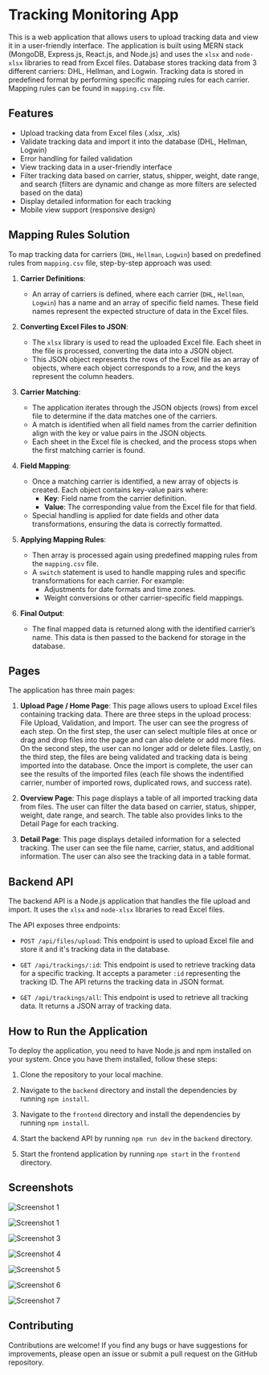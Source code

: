 # Tracking Monitoring App

This is a web application that allows users to upload tracking data and view it in a user-friendly interface. The application is built using MERN stack (MongoDB, Express.js, React.js, and Node.js) and uses the `xlsx` and `node-xlsx` libraries to read from Excel files. Database stores tracking data from 3 different carriers: DHL, Hellman, and Logwin. Tracking data is stored in predefined format by performing specific mapping rules for each carrier. Mapping rules can be found in `mapping.csv` file.

## Features

- Upload tracking data from Excel files (.xlsx, .xls)
- Validate tracking data and import it into the database (DHL, Hellman, Logwin)
- Error handling for failed validation
- View tracking data in a user-friendly interface
- Filter tracking data based on carrier, status, shipper, weight, date range, and search (filters are dynamic and change as more filters are selected based on the data)
- Display detailed information for each tracking
- Mobile view support (responsive design)

## Mapping Rules Solution

To map tracking data for carriers (`DHL`, `Hellman`, `Logwin`) based on predefined rules from `mapping.csv` file, step-by-step approach was used:

1. **Carrier Definitions**:

   - An array of carriers is defined, where each carrier (`DHL`, `Hellman`, `Logwin`) has a name and an array of specific field names. These field names represent the expected structure of data in the Excel files.

2. **Converting Excel Files to JSON**:

   - The `xlsx` library is used to read the uploaded Excel file. Each sheet in the file is processed, converting the data into a JSON object.
   - This JSON object represents the rows of the Excel file as an array of objects, where each object corresponds to a row, and the keys represent the column headers.

3. **Carrier Matching**:

   - The application iterates through the JSON objects (rows) from excel file to determine if the data matches one of the carriers.
   - A match is identified when all field names from the carrier definition align with the key or value pairs in the JSON objects.
   - Each sheet in the Excel file is checked, and the process stops when the first matching carrier is found.

4. **Field Mapping**:

   - Once a matching carrier is identified, a new array of objects is created. Each object contains key-value pairs where:
     - **Key**: Field name from the carrier definition.
     - **Value**: The corresponding value from the Excel file for that field.
   - Special handling is applied for date fields and other data transformations, ensuring the data is correctly formatted.

5. **Applying Mapping Rules**:

   - Then array is processed again using predefined mapping rules from the `mapping.csv` file.
   - A `switch` statement is used to handle mapping rules and specific transformations for each carrier. For example:
     - Adjustments for date formats and time zones.
     - Weight conversions or other carrier-specific field mappings.

6. **Final Output**:
   - The final mapped data is returned along with the identified carrier’s name. This data is then passed to the backend for storage in the database.

## Pages

The application has three main pages:

1. **Upload Page / Home Page**:
   This page allows users to upload Excel files containing tracking data. There are three steps in the upload process: File Upload, Validation, and Import. The user can see the progress of each step. On the first step, the user can select multiple files at once or drag and drop files into the page and can also delete or add more files. On the second step, the user can no longer add or delete files. Lastly, on the third step, the files are being validated and tracking data is being imported into the database. Once the import is complete, the user can see the results of the imported files (each file shows the indentified carrier, number of imported rows, duplicated rows, and success rate).

2. **Overview Page**:
   This page displays a table of all imported tracking data from files. The user can filter the data based on carrier, status, shipper, weight, date range, and search. The table also provides links to the Detail Page for each tracking.

3. **Detail Page**:
   This page displays detailed information for a selected tracking. The user can see the file name, carrier, status, and additional information. The user can also see the tracking data in a table format.

## Backend API

The backend API is a Node.js application that handles the file upload and import. It uses the `xlsx` and `node-xlsx` libraries to read Excel files.

The API exposes three endpoints:

- `POST /api/files/upload`: This endpoint is used to upload Excel file and store it and it's tracking data in the database.

- `GET /api/trackings/:id`: This endpoint is used to retrieve tracking data for a specific tracking. It accepts a parameter `:id` representing the tracking ID. The API returns the tracking data in JSON format.

- `GET /api/trackings/all`: This endpoint is used to retrieve all tracking data. It returns a JSON array of tracking data.

## How to Run the Application

To deploy the application, you need to have Node.js and npm installed on your system. Once you have them installed, follow these steps:

1. Clone the repository to your local machine.

2. Navigate to the `backend` directory and install the dependencies by running `npm install`.

3. Navigate to the `frontend` directory and install the dependencies by running `npm install`.

4. Start the backend API by running `npm run dev` in the `backend` directory.

5. Start the frontend application by running `npm start` in the `frontend` directory.

## Screenshots

![Screenshot 1](screenshots/UploadPageStart.png)

![Screenshot 1](screenshots/UploadPageStep1.png)

![Screenshot 3](screenshots/UploadPageStep2.png)

![Screenshot 4](screenshots/UploadPageStep2Loading.png)

![Screenshot 5](screenshots/UploadPageStep3.png)

![Screenshot 6](screenshots/OverviewPage.png)

![Screenshot 7](screenshots/DetailPage.png)

## Contributing

Contributions are welcome! If you find any bugs or have suggestions for improvements, please open an issue or submit a pull request on the GitHub repository.
